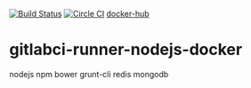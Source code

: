 [![Build Status](https://travis-ci.org/brownman/runner2.svg?branch=master)](https://travis-ci.org/brownman/runner2)
[![Circle CI](https://circleci.com/gh/brownman/runner2.svg?style=svg)](https://circleci.com/gh/brownman/runner2)
[docker-hub](https://registry.hub.docker.com/u/brownman/runner2/builds_history/91918/)


gitlabci-runner-nodejs-docker
=============================

nodejs npm bower grunt-cli redis mongodb
